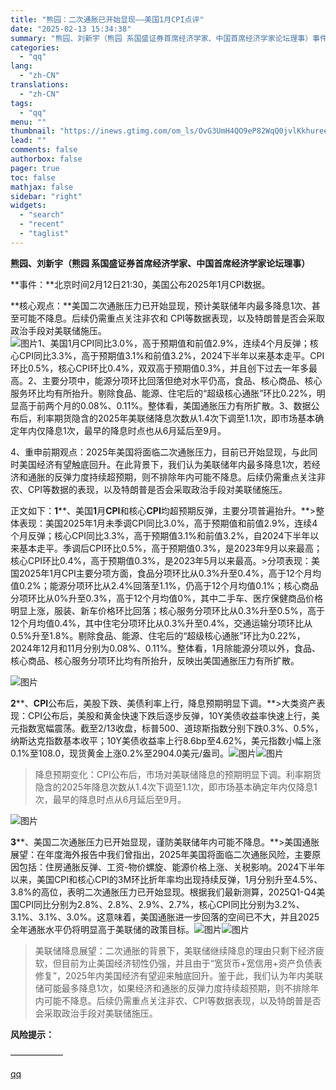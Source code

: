 ```yaml
---
title: "熊园：二次通胀已开始显现——美国1月CPI点评"
date: "2025-02-13 15:34:38"
summary: "熊园、刘新宇（熊园 系国盛证券首席经济学家、中国首席经济学家论坛理事）事件：北京时间2月12日21:..."
categories:
  - "qq"
lang:
  - "zh-CN"
translations:
  - "zh-CN"
tags:
  - "qq"
menu: ""
thumbnail: "https://inews.gtimg.com/om_ls/OvG3UmH4QO9eP82WqQ0jvlKkhureeuDWQ4_Q_m286GObEAA_640360/0"
lead: ""
comments: false
authorbox: false
pager: true
toc: false
mathjax: false
sidebar: "right"
widgets:
  - "search"
  - "recent"
  - "taglist"
---
```


****熊园、刘新宇（熊园 系国盛证券首席经济学家、中国首席经济学家论坛理事）****

**事件：**北京时间2月12日21:30，美国公布2025年1月CPI数据。  


**核心观点：**美国二次通胀压力已开始显现，预计美联储年内最多降息1次、甚至可能不降息。后续仍需重点关注非农和 CPI等数据表现，以及特朗普是否会采取政治手段对美联储施压。  
![图片](https://inews.gtimg.com/om_bt/ODxo3EQfkQm5DlsHHOVNNXEsJm0cpeplFursbbAdwpP_sAA/641)1、美国1月CPI同比3.0%，高于预期值和前值2.9%，连续4个月反弹；核心CPI同比3.3%，高于预期值3.1%和前值3.2%，2024下半年以来基本走平。CPI环比0.5%，核心CPI环比0.4%，双双高于预期值0.3%，并且创下过去一年多最高。2、主要分项中，能源分项环比回落但绝对水平仍高，食品、核心商品、核心服务环比均有所抬升。剔除食品、能源、住宅后的“超级核心通胀”环比0.22%，明显高于前两个月的0.08%、0.11%。整体看，美国通胀压力有所扩散。3、数据公布后，利率期货隐含的2025年美联储降息次数从1.4次下调至1.1次，即市场基本确定年内仅降息1次，最早的降息时点也从6月延后至9月。

4、重申前期观点：2025年美国将面临二次通胀压力，目前已开始显现，与此同时美国经济有望触底回升。在此背景下，我们认为美联储年内最多降息1次，若经济和通胀的反弹力度持续超预期，则不排除年内可能不降息。后续仍需重点关注非农、CPI等数据的表现，以及特朗普是否会采取政治手段对美联储施压。

正文如下：**1****、美国****1****月****CPI****和核心****CPI****均超预期反弹，主要分项普遍抬升。**>整体表现：美国2025年1月未季调CPI同比3.0%，高于预期值和前值2.9%，连续4个月反弹；核心CPI同比3.3%，高于预期值3.1%和前值3.2%，自2024下半年以来基本走平。季调后CPI环比0.5%，高于预期值0.3%，是2023年9月以来最高；核心CPI环比0.4%，高于预期值0.3%，是2023年5月以来最高。>分项表现：美国2025年1月CPI主要分项方面，食品分项环比从0.3%升至0.4%，高于12个月均值0.2%；能源分项环比从2.4%回落至1.1%，仍高于12个月均值0.1%；核心商品分项环比从0%升至0.3%，高于12个月均值0%，其中二手车、医疗保健商品价格明显上涨，服装、新车价格环比回落；核心服务分项环比从0.3%升至0.5%，高于12个月均值0.4%，其中住宅分项环比从0.3%升至0.4%，交通运输分项环比从0.5%升至1.8%。剔除食品、能源、住宅后的“超级核心通胀”环比为0.22%，2024年12月和11月分别为0.08%、0.11%。整体看，1月除能源分项以外，食品、核心商品、核心服务分项环比均有所抬升，反映出美国通胀压力有所扩散。

![图片](https://inews.gtimg.com/om_bt/OMfLc137PQfCgbjZ8yQ-LKEcd9rzImmZBu10Fk5qvemngAA/641)

  
**2****、****CPI****公布后，美股下跌、美债利率上行，降息预期明显下调。**>大类资产表现：CPI公布后，美股和黄金快速下跌后逐步反弹，10Y美债收益率快速上行，美元指数宽幅震荡。截至2/13收盘，标普500、道琼斯指数分别下跌0.3%、0.5%，纳斯达克指数基本收平；10Y美债收益率上行8.6bp至4.62%，美元指数小幅上涨0.1%至108.0，现货黄金上涨0.2%至2904.0美元/盎司。![图片](https://inews.gtimg.com/om_bt/O-nwY8FY9MiPvZa1R2-YJBoEPMWh01H1dlvvvbvMcQqMkAA/641)![图片](https://inews.gtimg.com/om_bt/OaY8eSjGF5xgmunr-OLx2vznGJmrl5-XmYLmgI7P83FjsAA/641)  
>降息预期变化：CPI公布后，市场对美联储降息的预期明显下调。利率期货隐含的2025年降息次数从1.4次下调至1.1次，即市场基本确定年内仅降息1次，最早的降息时点从6月延后至9月。

![图片](https://inews.gtimg.com/om_bt/Ox1vFlyvkpImRgfs3xjriknvnh9TOZ80oDuk0eBazsDQEAA/641)

  
**3****、美国二次通胀压力已开始显现，谨防美联储年内可能不降息。**>美国通胀展望：在年度海外报告中我们曾指出，2025年美国将面临二次通胀风险，主要原因包括：住房通胀反弹、工资-物价螺旋、能源价格上涨、关税影响。2024下半年以来，美国CPI和核心CPI的3M环比折年率均出现持续反弹，1月分别升至4.5%、3.8%的高位，表明二次通胀压力已开始显现。根据我们最新测算，2025Q1-Q4美国CPI同比分别为2.8%、2.8%、2.9%、2.7%，核心CPI同比分别为3.2%、3.1%、3.1%、3.0%。这意味着，美国通胀进一步回落的空间已不大，并且2025全年通胀水平仍将明显高于美联储的政策目标。![图片](https://inews.gtimg.com/om_bt/O0l7NnxplWrwm0ctWhiFaBKSw2Uy0YzRJHAHeZvzMD_ggAA/641)![图片](https://inews.gtimg.com/om_bt/ODxo3EQfkQm5DlsHHOVNNXEsJm0cpeplFursbbAdwpP_sAA/641)  

>美联储降息展望：二次通胀的背景下，美联储继续降息的理由只剩下经济疲软，但目前为止美国经济韧性仍强，并且由于“宽货币+宽信用+资产负债表修复”，2025年内美国经济有望迎来触底回升。鉴于此，我们认为年内美联储可能最多降息1次，如果经济和通胀的反弹力度持续超预期，则不排除年内可能不降息。后续仍需重点关注非农、CPI等数据表现，以及特朗普是否会采取政治手段对美联储施压。

**风险提示：**

——————

[qq](https://new.qq.com/rain/a/20250213A05CXE00)
